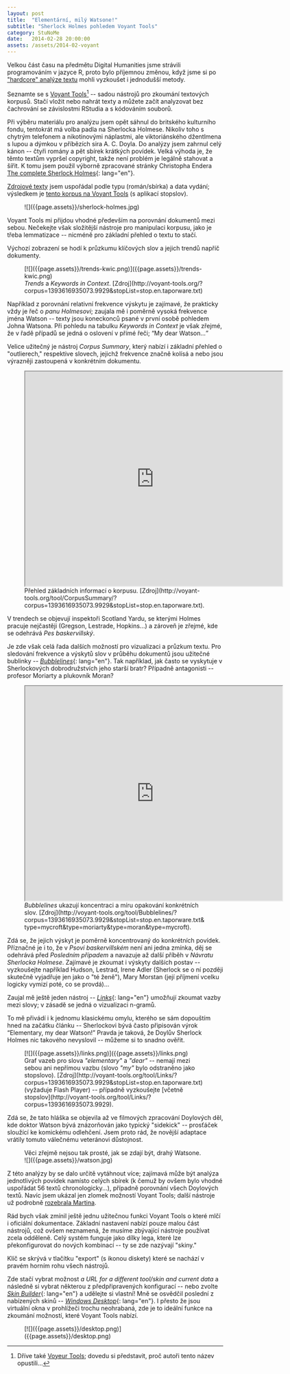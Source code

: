 ```yaml
---
layout: post
title:  "Elementární, milý Watsone!"
subtitle: "Sherlock Holmes pohledem Voyant Tools"
category: StuNoMe
date:   2014-02-28 20:00:00
assets: /assets/2014-02-voyant
---
```


Velkou část času na předmětu Digital Humanities jsme strávili programováním v jazyce R, proto bylo příjemnou změnou, když jsme si po ["hardcore" analýze textu](https://medium.com/studia-novych-medii/6908584ddb21) mohli vyzkoušet i jednodušší metody.

Seznamte se s [Voyant Tools](http://voyant-tools.org/)[^voyeur] -- sadou nástrojů pro zkoumání textových korpusů. Stačí vložit nebo nahrát texty a můžete začít analyzovat bez čachrování se závislostmi RStudia a s kódováním souborů.

[^voyeur]: Dříve také [Voyeur Tools](http://hermeneuti.ca/voyeur/); dovedu si představit, proč autoři tento název opustili...

Při výběru materiálu pro analýzu jsem opět sáhnul do britského kulturního fondu, tentokrát má volba padla na Sherlocka Holmese. Nikoliv toho s chytrým telefonem a nikotinovými náplastmi, ale viktoriánského džentlmena s lupou a dýmkou v příbězích sira A. C. Doyla. Do analýzy jsem zahrnul celý kánon -- čtyři romány a pět sbírek krátkých povídek. Velká výhoda je, že těmto textům vypršel copyright, takže není problém je legálně stahovat a šířit. K tomu jsem použil výborně zpracované stránky Christopha Endera [The complete Sherlock Holmes](http://sherlock-holm.es/){: lang="en"}.

[Zdrojové texty](http://ubuntuone.com/4p5vSAY3EYdDScoiocoDkm) jsem uspořádal podle typu (román/sbírka) a data vydání; výsledkem je [tento korpus na Voyant Tools](http://voyant-tools.org/?corpus=1393616935073.9929&stopList=stop.en.taporware.txt) (s aplikací stopslov).

<figure>
![]({{page.assets}}/sherlock-holmes.jpg)
</figure>

Voyant Tools mi přijdou vhodné především na porovnání dokumentů mezi sebou. Nečekejte však složitější nástroje pro manipulaci korpusu, jako je třeba lemmatizace -- nicméně pro základní přehled o textu to stačí.

Výchozí zobrazení se hodí k průzkumu klíčových slov a jejich trendů napříč dokumenty.

<figure>
  [![]({{page.assets}}/trends-kwic.png)]({{page.assets}}/trends-kwic.png)
  <figcaption>
  <i lang="en">Trends</i> a <i lang="en">Keywords in Context</i>. [Zdroj](http://voyant-tools.org/?corpus=1393616935073.9929&stopList=stop.en.taporware.txt)
  </figcaption>
</figure>

Například z porovnání relativní frekvence výskytu je zajímavé, že prakticky vždy je řeč o <i>panu Holmesovi</i>; zaujala mě i poměrně vysoká frekvence jména Watson -- texty jsou koneckonců psané v první osobě pohledem Johna Watsona. Při pohledu na tabulku <i lang="en">Keywords in Context</i> je však zřejmé, že v řadě případů se jedná o oslovení v přímé řeči; <q lang="en">My dear Watson...</q>

Velice užitečný je nástroj <i lang="en">Corpus Summary</i>, který nabízí i základní přehled o "outlierech," respektive slovech, jejichž frekvence značně kolísá a nebo jsou výrazněji zastoupená v konkrétním dokumentu.

<figure class="full">
<div class="embed">
  <iframe width="600" height="500" src="http://voyant-tools.org/tool/CorpusSummary/?corpus=1393616935073.9929&stopList=stop.en.taporware.txt">
  [![]({{page.assets}}/corpus-summary.png)](http://voyant-tools.org/tool/CorpusSummary/?corpus=1393616935073.9929&stopList=stop.en.taporware.txt "Zobrazení Corpus Summary na stránce Voyant Tools")
  </iframe>
</div>
<figcaption>
Přehled základních informací o korpusu. [Zdroj](http://voyant-tools.org/tool/CorpusSummary/?corpus=1393616935073.9929&stopList=stop.en.taporware.txt).
</figcaption>
</figure>

V trendech se objevují inspektoři Scotland Yardu, se kterými Holmes pracuje nejčastěji (Gregson, Lestrade, Hopkins...) a zároveň je zřejmé, kde se odehrává <cite>Pes baskervillský</cite>.

Je zde však celá řada dalších možností pro vizualizaci a průzkum textu. Pro sledování frekvence a výskytů slov v průběhu dokumentů jsou užitečné bublinky -- [<i>Bubblelines</i>](http://docs.voyant-tools.org/tools/bubblelines/){: lang="en"}. Tak například, jak často se vyskytuje v Sherlockových dobrodružstvích jeho starší bratr? Případně antagonisti -- profesor Moriarty a plukovník Moran?

<figure class="full">
<div class="embed">
  <iframe width="600" height="500" src="http://voyant-tools.org/tool/Bubblelines/?corpus=1393616935073.9929&stopList=stop.en.taporware.txt&type=mycroft&type=moriarty&type=moran&type=mycroft" seamless>
  [![]({{page.assets}}/bubblelines.png)](http://voyant-tools.org/tool/Bubblelines/?corpus=1393616935073.9929&stopList=stop.en.taporware.txt&type=mycroft&type=moriarty&type=moran&type=mycroft&type=moriarty "Zobrazení Bubblelines na stránce Voyant Tools")
  </iframe>
</div>
<figcaption>
<i lang="en">Bubblelines</i> ukazují koncentraci a míru opakování konkrétních slov. [Zdroj](http://voyant-tools.org/tool/Bubblelines/?corpus=1393616935073.9929&stopList=stop.en.taporware.txt&type=mycroft&type=moriarty&type=moran&type=mycroft).
</figcaption>
</figure>

Zdá se, že jejich výskyt je poměrně koncentrovaný do konkrétních povídek. Příznačné je i to, že v <cite>Psovi baskervillském</cite> není ani jedna zmínka, děj se odehrává před <cite>Posledním případem</cite> a navazuje až další příběh v <cite>Návratu Sherlocka Holmese</cite>. Zajímavé je zkoumat i výskyty dalších postav -- vyzkoušejte například Hudson, Lestrad, Irene Adler (Sherlock se o ní později skutečně vyjadřuje jen jako o "té ženě"), Mary Morstan (její příjmení vcelku logicky vymizí poté, co se provdá)...

Zaujal mě ještě jeden nástroj -- [<i>Links</i>](http://docs.voyant-tools.org/tools/links/){: lang="en"} umožňují zkoumat vazby mezi slovy; v zásadě se jedná o vizualizaci n-gramů.

To mě přivádí i k jednomu klasickému omylu, kterého se sám dopouštím hned na začátku článku -- Sherlockovi bývá často připisován výrok <q lang="en">Elementary, my dear Watson!</q> Pravda je taková, že Doylův Sherlock Holmes nic takového nevyslovil -- můžeme si to snadno ověřit.

<figure>
[![]({{page.assets}}/links.png)]({{page.assets}}/links.png)
<figcaption>
Graf vazeb pro slova <i lang="en">"elementary"</i> a <i lang="en">"dear"</i> -- nemají mezi sebou ani nepřímou vazbu (slovo <i lang="en">"my"</i> bylo odstraněno jako stopslovo). [Zdroj](http://voyant-tools.org/tool/Links/?corpus=1393616935073.9929&stopList=stop.en.taporware.txt) (vyžaduje Flash Player) -- případně vyzkoušejte [včetně stopslov](http://voyant-tools.org/tool/Links/?corpus=1393616935073.9929).
</figcaption>
</figure>

Zdá se, že tato hláška se objevila až ve filmových zpracování Doylových děl, kde doktor Watson bývá znázorňován jako typický "sidekick" -- prosťáček sloužící ke komickému odlehčení. Jsem proto rád, že novější adaptace vrátily tomuto válečnému veteránovi důstojnost.

<figure>
<figcaption>
Věci zřejmě nejsou tak prosté, jak se zdají být, drahý Watsone.
</figcaption>
![]({{page.assets}}/watson.jpg)
</figure>

Z této analýzy by se dalo určitě vytáhnout více; zajímavá může být analýza jednotlivých povídek namísto celých sbírek (k čemuž by ovšem bylo vhodné uspořádat 56 textů chronologicky...), případně porovnání všech Doylových textů. Navíc jsem ukázal jen zlomek možností Voyant Tools; další nástroje už podrobně [rozebrala Martina](http://martpod.wordpress.com/2013/12/10/the-world-ended-didnt-you-get-the-memo/).

Rád bych však zmínil ještě jednu užitečnou funkci Voyant Tools o které mlčí i oficiální dokumentace. Základní nastavení nabízí pouze malou část nástrojů, což ovšem neznamená, že musíme zbývající nástroje používat zcela odděleně. Celý systém funguje jako dílky lega, které lze překonfigurovat do nových kombinací -- ty se zde nazývají "skiny."

Klíč se skrývá v tlačítku "export" (s ikonou diskety) které se nachází v pravém horním rohu všech nástrojů.

Zde stačí vybrat možnost <i lang="en">a URL for a different tool/skin and current data</i> a následně si vybrat některou z předpřipravených konfigurací -- nebo zvolte [<i>Skin Builder</i>](http://voyeurtools.org/?skin=builder){: lang="en"} a udělejte si vlastní! Mně se osvědčil poslední z nabízených skinů -- [<i>Windows Desktop</i>](http://voyant-tools.org/?skin=desktop&corpus=1393616935073.9929&stopList=stop.en.taporware.txt){: lang="en"}. I přesto že jsou virtuální okna v prohlížeči trochu neohrabaná, zde je to ideální funkce na zkoumání možností, které Voyant Tools nabízí.

<figure class="full">
[![]({{page.assets}}/desktop.png)]({{page.assets}}/desktop.png)
</figure>
